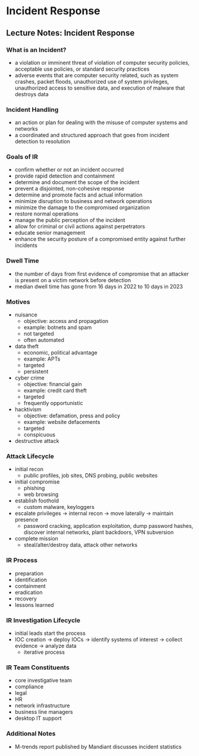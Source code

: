 # Incident Response

## Lecture Notes: Incident Response

### What is an Incident?

* a violation or imminent threat of violation of computer security policies, acceptable use policies, or standard security practices
* adverse events that are computer security related, such as system crashes, packet floods, unauthorized use of system privileges, unauthorized access to sensitive data, and execution of malware that destroys data

### Incident Handling

* an action or plan for dealing with the misuse of computer systems and networks
* a coordinated and structured approach that goes from incident detection to resolution

### Goals of IR

* confirm whether or not an incident occurred
* provide rapid detection and containment
* determine and document the scope of the incident
* prevent a disjointed, non-cohesive response
* determine and promote facts and actual information
* minimize disruption to business and network operations
* minimize the damage to the compromised organization
* restore normal operations
* manage the public perception of the incident
* allow for criminal or civil actions against perpetrators
* educate senior management
* enhance the security posture of a compromised entity against further incidents

### Dwell Time

* the number of days from first evidence of compromise that an attacker is present on a victim network before detection
* median dwell time has gone from 16 days in 2022 to 10 days in 2023

### Motives

* nuisance
  * objective: access and propagation
  * example: botnets and spam
  * not targeted
  * often automated
* data theft
  * economic, political advantage
  * example: APTs
  * targeted
  * persistent
* cyber crime
  * objective: financial gain
  * example: credit card theft
  * targeted
  * frequently opportunistic
* hacktivism
  * objective: defamation, press and policy
  * example: website defacements
  * targeted
  * conspicuous
* destructive attack

### Attack Lifecycle

* initial recon
  * public profiles, job sites, DNS probing, public websites
* initial compromise
  * phishing
  * web browsing
* establish foothold
  * custom malware, keyloggers
* escalate privileges -> internal recon -> move laterally -> maintain presence
  * password cracking, application exploitation, dump password hashes, discover internal networks, plant backdoors, VPN subversion
* complete mission
  * steal/alter/destroy data, attack other networks

### IR Process

* preparation
* identification
* containment
* eradication
* recovery
* lessons learned

### IR Investigation Lifecycle

* initial leads start the process
* IOC creation -> deploy IOCs -> identify systems of interest -> collect evidence -> analyze data
  * iterative process

### IR Team Constituents

* core investigative team
* compliance
* legal
* HR
* network infrastructure
* business line managers
* desktop IT support

### Additional Notes

* M-trends report published by Mandiant discusses incident statistics
